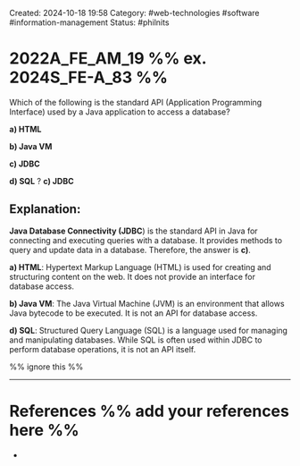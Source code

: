 Created: 2024-10-18 19:58
Category: #web-technologies #software #information-management
Status: #philnits


# 2022A_FE_AM_19 %% ex. 2024S_FE-A_83 %%

Which of the following is the standard API (Application Programming Interface) used by a Java application to access a database?


**a) HTML**

**b) Java VM**

**c) JDBC**

**d) SQL**
?
**c) JDBC**

## **Explanation:**

**Java Database Connectivity (JDBC**) is the standard API in Java for connecting and executing queries with a database. It provides methods to query and update data in a database. Therefore, the answer is **c)**.

**a) HTML**: Hypertext Markup Language (HTML) is used for creating and structuring content on the web. It does not provide an interface for database access.

**b) Java VM**: The Java Virtual Machine (JVM) is an environment that allows Java bytecode to be executed. It is not an API for database access.

**d) SQL**: Structured Query Language (SQL) is a language used for managing and manipulating databases. While SQL is often used within JDBC to perform database operations, it is not an API itself.





%% ignore this %%
<!--SR:!2025-05-16,32,270-->
---









# References %% add your references here %%
- 